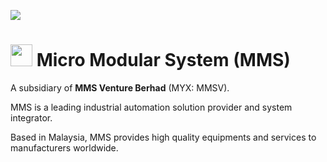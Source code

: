 <a href="https://mmsis.com"><img src="https://media.licdn.com/dms/image/C511BAQEDLkoE3FQezQ/company-background_10000/0/1584233579751/micro_modular_system_mms_cover?e=1702879200&v=beta&t=y-WGIZty22p2aBTVzN1qVoF5lAVjfHbPRonrOINCiLU"/></a>

# <a href="https://mmsis.com"><img src="https://mmsis.com/wp-content/uploads/2022/04/site-logo.png" height="35"/></a> Micro Modular System (MMS) 

A subsidiary of **MMS Venture Berhad** (MYX: MMSV).

MMS is a leading industrial automation solution provider and system integrator.

Based in Malaysia, MMS provides high quality equipments and services to manufacturers worldwide.
